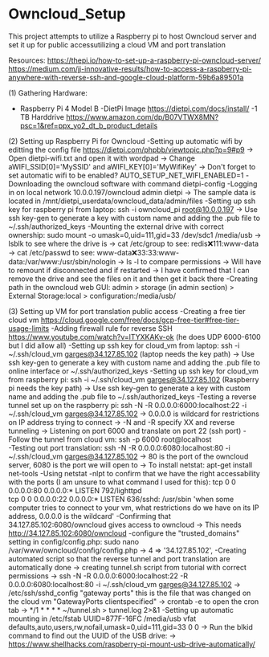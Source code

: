 # Owncloud_Setup

This project attempts to utilize a Raspberry pi to host Owncloud server and set it up for public accessutilizing a cloud VM and port translation

Resources:
https://thepi.io/how-to-set-up-a-raspberry-pi-owncloud-server/
https://medium.com/jj-innovative-results/how-to-access-a-raspberry-pi-anywhere-with-reverse-ssh-and-google-cloud-platform-59b6a89501a

(1) Gathering Hardware:
- Raspberry Pi 4 Model B
-DietPi Image https://dietpi.com/docs/install/
-1 TB Harddrive https://www.amazon.com/dp/B07VTWX8MN?psc=1&ref=ppx_yo2_dt_b_product_details

(2) Setting up Raspberry Pi for Owncloud 
-Setting up automatic wifi by editting the config file https://dietpi.com/phpbb/viewtopic.php?p=9#p9
  -> Open dietpi-wifi.txt and open it with wordpad
  -> Change aWIFI_SSID[0]='MySSID' and aWIFI_KEY[0]='MyWifiKey'
  -> Don't forget to set automatic wifi to be enabled? AUTO_SETUP_NET_WIFI_ENABLED=1
-Downloading the owncloud software with command dietpi-config
-Logging in on local network 10.0.0.197/owncloud admin dietpi
  -> The sample data is located in /mnt/dietpi_userdata/owncloud_data/admin/files
-Setting up ssh key for raspberry pi from laptop: ssh -i owncloud_pi root@10.0.0.197
  -> Use ssh key-gen to generate a key with custom name and adding the .pub file to ~/.ssh/authorized_keys
-Mounting the external drive with correct ownership: sudo mount -o umask=0,uid=111,gid=33 /dev/sdc1 /media/usb
  -> lsblk to see where the drive is
  -> cat /etc/group to see: redis:x:111:www-data
  -> cat /etc/passwd to see: www-data:x:33:33:www-data:/var/www:/usr/sbin/nologin 
  -> ls -l to compare permissions 
  -> Will have to remount if disconnected and if restarted
  -> I have confirmed that I can remove the drive and see the files on it and then get it back there 
-Creating path in the owncloud web GUI: admin > storage (in admin section) > External Storage:local > configuration:/media/usb/

(3) Setting up VM for port translation public access
-Creating a free tier cloud vm https://cloud.google.com/free/docs/gcp-free-tier#free-tier-usage-limits
-Adding firewall rule for reverse SSH https://www.youtube.com/watch?v=lTYXKAKv-ok (he does UDP 6000-6100 but I did allow all)
-Setting up ssh key for cloud_vm from laptop: ssh -i ~/.ssh/cloud_vm garges@34.127.85.102 (laptop needs the key path)
  -> Use ssh key-gen to generate a key with custom name and adding the .pub file to online interface or ~/.ssh/authorized_keys
-Setting up ssh key for cloud_vm from raspberry pi: ssh -i ~/.ssh/cloud_vm garges@34.127.85.102 (Raspberry pi needs the key path)
  -> Use ssh key-gen to generate a key with custom name and adding the .pub file to ~/.ssh/authorized_keys
-Testing a reverse tunnel set up on the raspberry pi: ssh -N -R 0.0.0.0:6000:localhost:22 -i ~/.ssh/cloud_vm garges@34.127.85.102
  -> 0.0.0.0 is wildcard for restrictions on IP address trying to connect
  -> -N and -R specify XX and reverse tunneling
  -> Listening on port 6000 and translate on port 22 (ssh port)
-Follow the tunnel from cloud vm: ssh -p 6000 root@localhost  
-Testing out port translation: ssh -N -R 0.0.0.0:6080:localhost:80 -i ~/.ssh/cloud_vm garges@34.127.85.102
  -> 80 is the port of the owncloud server, 6080 is the port we will open to 
  -> To install netstat: apt-get install net-tools
-Using netstat -nlpt to confirm that we have the right accessability with the ports (I am unsure to what command I used for this):
tcp        0      0 0.0.0.0:80              0.0.0.0:*               LISTEN      792/lighttpd        
tcp        0      0 0.0.0.0:22              0.0.0.0:*               LISTEN      636/sshd: /usr/sbin 
'when some computer tries to connect to your vm, what restrictions do we have on its IP address, 0.0.0.0 is the wildcard'
-Confirming that 34.127.85.102:6080/owncloud gives access to owncloud
  -> This needs http://34.127.85.102:6080/owncloud
-configure the "trusted_domains" setting in config/config.php: sudo nano /var/www/owncloud/config/config.php
  -> 4 => '34.127.85.102', 
-Creating automated script so that the reverse tunnel and port translation are automatically done
  -> creating tunnel.sh script from tutorial with correct permissions
  -> ssh -N -R 0.0.0.0:6000:localhost:22 -R 0.0.0.0:6080:localhost:80 -i ~/.ssh/cloud_vm garges@34.127.85.102
  -> /etc/ssh/sshd_config "gateway ports" this is the file that was changed on the cloud vm "GatewayPorts clientspecified"
  -> crontab -e to open the cron tab
  -> */1 * * * * ~/tunnel.sh > tunnel.log 2>&1
-Setting up automatic mounting in /etc/fstab UUID=877F-16FC /media/usb vfat defaults,auto,users,rw,nofail,umask=0,uid=111,gid=33 0 0
  -> Run the blkid command to find out the UUID of the USB drive:
  -> https://www.shellhacks.com/raspberry-pi-mount-usb-drive-automatically/
